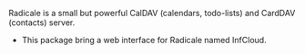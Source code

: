 Radicale is a small but powerful CalDAV (calendars, todo-lists) and CardDAV (contacts) server.

* This package bring a web interface for Radicale named InfCloud.
